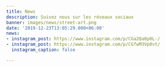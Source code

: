 ```yaml
---
title: News
description: Suivez nous sur les réseaux sociaux
banner: images/news/street-art.png
date: '2019-12-23T13:05:29.000+06:00'
news:
- instagram_post: https://www.instagram.com/p/CGa2Qa0p0L-/
- instagram_post: https://www.instagram.com/p/CGfwM3Vp0vt/
  instagram_caption: false

---
```

